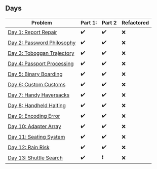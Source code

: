 ## Days

| Problem | Part 1: | Part 2 | Refactored |
| ------- | ------- | ------ | ---------- |
| [Day 1: Report Repair](2020/2020day1) | :heavy_check_mark: | :heavy_check_mark: | :x: |
| [Day 2: Password Philosophy](2020/2020day2) | :heavy_check_mark: | :heavy_check_mark: | :x: |
| [Day 3: Toboggan Trajectory](2020/2020day3) | :heavy_check_mark: | :heavy_check_mark: | :x: |
| [Day 4: Passport Processing](2020/2020day4) | :heavy_check_mark: | :heavy_check_mark: | :x: |
| [Day 5: Binary Boarding](2020/2020day5) | :heavy_check_mark: | :heavy_check_mark: | :x: |
| [Day 6: Custom Customs](2020/2020day6) | :heavy_check_mark: | :heavy_check_mark: | :x: |
| [Day 7: Handy Haversacks](2020/2020day7) | :heavy_check_mark: | :heavy_check_mark: | :x: |
| [Day 8: Handheld Halting](2020/2020day8) | :heavy_check_mark: | :heavy_check_mark: | :x: |
| [Day 9: Encoding Error](2020/2020day9) | :heavy_check_mark: | :heavy_check_mark: | :x: |
| [Day 10: Adapter Array](2020/2020day10) | :heavy_check_mark: | :heavy_check_mark: | :x: |
| [Day 11: Seating System](2020/2020day11) | :heavy_check_mark: | :heavy_check_mark: | :x: |
| [Day 12: Rain Risk](2020/2020day12) | :heavy_check_mark: | :heavy_check_mark: | :x: |
| [Day 13: Shuttle Search](2020/2020day13) | :heavy_check_mark: | :heavy_exclamation_mark: | :x: |